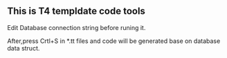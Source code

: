 ## This is T4 templdate code tools

Edit Database connection string before runing it.

After,press Crtl+S in *.tt files and code will be generated base on database data struct.
